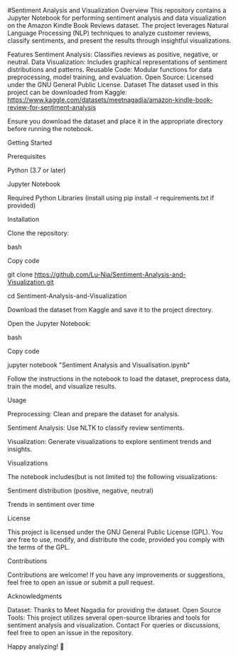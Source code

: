 
#Sentiment Analysis and Visualization
Overview
This repository contains a Jupyter Notebook for performing sentiment analysis and data visualization on the Amazon Kindle Book Reviews dataset. The project leverages Natural Language Processing (NLP) techniques to analyze customer reviews, classify sentiments, and present the results through insightful visualizations.

Features
Sentiment Analysis: Classifies reviews as positive, negative, or neutral.
Data Visualization: Includes graphical representations of sentiment distributions and patterns.
Reusable Code: Modular functions for data preprocessing, model training, and evaluation.
Open Source: Licensed under the GNU General Public License.
Dataset
The dataset used in this project can be downloaded from Kaggle:
https://www.kaggle.com/datasets/meetnagadia/amazon-kindle-book-review-for-sentiment-analysis

Ensure you download the dataset and place it in the appropriate directory before running the notebook.

Getting Started

Prerequisites

Python (3.7 or later)

Jupyter Notebook

Required Python Libraries (install using pip install -r requirements.txt if provided)

Installation

Clone the repository:

bash

Copy code

git clone https://github.com/Lu-Nia/Sentiment-Analysis-and-Visualization.git

cd Sentiment-Analysis-and-Visualization

Download the dataset from Kaggle and save it to the project directory.

Open the Jupyter Notebook:

bash

Copy code

jupyter notebook "Sentiment Analysis and Visualisation.ipynb"

Follow the instructions in the notebook to load the dataset, preprocess data, train the model, and visualize results.

Usage

Preprocessing: Clean and prepare the dataset for analysis.

Sentiment Analysis: Use NLTK to classify review sentiments.

Visualization: Generate visualizations to explore sentiment trends and insights.

Visualizations

The notebook includes(but is not limited to) the following visualizations:

Sentiment distribution (positive, negative, neutral)

Trends in sentiment over time

License

This project is licensed under the GNU General Public License (GPL). You are free to use, modify, and distribute the code, provided you comply with the terms of the GPL.

Contributions

Contributions are welcome! If you have any improvements or suggestions, feel free to open an issue or submit a pull request.

Acknowledgments

Dataset: Thanks to Meet Nagadia for providing the dataset.
Open Source Tools: This project utilizes several open-source libraries and tools for sentiment analysis and visualization.
Contact
For queries or discussions, feel free to open an issue in the repository.

Happy analyzing! 🎉

